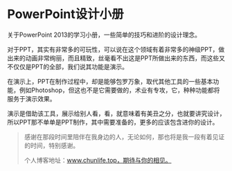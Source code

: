 # PowerPoint设计小册

关于PowerPoint 2013的学习小册，一些简单的技巧和进阶的设计理念。

对于PPT，其实有非常多的可玩性，可以说在这个领域有着非常多的神级PPT，做出来的动画非常绚丽，而且精致，丝毫看不出这是PPT所做出来的东西，而这些又不仅仅是PPT的全部，我们说其功能是演示。

在演示上，PPT在制作过程中，却是能够包罗万象，取代其他工具的一些基本功能，例如Photoshop，但这也不是它需要做的，术业有专攻，它，种种功能都将服务于演示效果。

演示是借助该工具，展示给别人看，看，就意味着有美丑之分，也就要讲究设计，所以PPT那不单单是PPT制作，其中需要准备的，更多的应该包含进你的设计。

> 感谢在那段时间里陪伴在我身边的人，无论如何，那也将是我一段有着见证的时间，特别感谢。
>
> 个人博客地址：www.chunlife.top，期待与你的相见。

